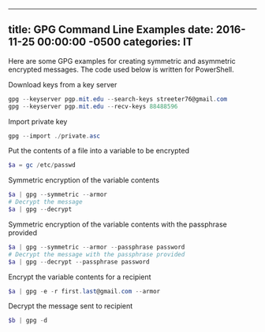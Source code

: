 ﻿---

title:  GPG Command Line Examples
date:   2016-11-25 00:00:00 -0500
categories: IT
---






Here are some GPG examples for creating symmetric and asymmetric encrypted messages. The code used below is written for PowerShell.

Download keys from a key server
```powershell
gpg --keyserver pgp.mit.edu --search-keys streeter76@gmail.com
gpg --keyserver pgp.mit.edu --recv-keys 88488596
```

Import private key
```powershell
gpg --import ./private.asc
```

Put the contents of a file into a variable to be encrypted
```powershell
$a = gc /etc/passwd
```

Symmetric encryption of the variable contents
```powershell
$a | gpg --symmetric --armor
# Decrypt the message
$a | gpg --decrypt
```

Symmetric encryption of the variable contents with the passphrase provided
```powershell
$a | gpg --symmetric --armor --passphrase password
# Decrypt the message with the passphrase provided
$a | gpg --decrypt --passphrase password
```

Encrypt the variable contents for a recipient
```powershell
$a | gpg -e -r first.last@gmail.com --armor
```

Decrypt the message sent to recipient
```powershell
$b | gpg -d
```


